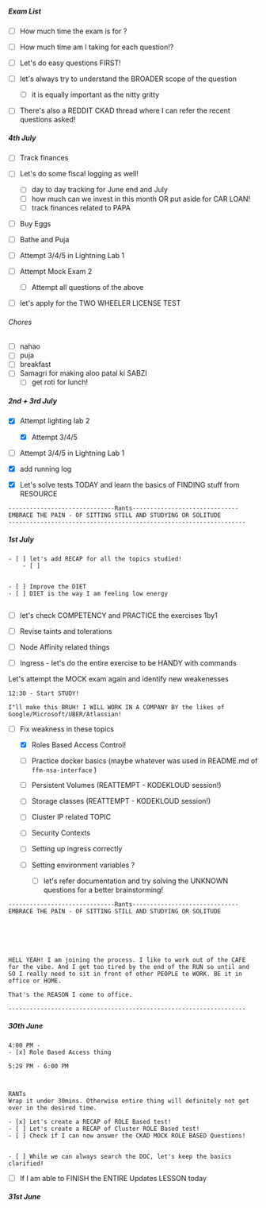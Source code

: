 ##### Exam List
- [ ] How much time the exam is for ? 
- [ ] How much time am I taking for each question!? 
- [ ] Let's do easy questions FIRST!


- [ ] let's always try to understand the BROADER scope of the question
	- [ ] it is equally important as the nitty gritty





- [ ] There's also a REDDIT CKAD thread where I can refer the recent questions asked!

##### 4th July 
- [ ] Track finances 
- [ ] Let's do some fiscal logging as well! 
	- [ ] day to day tracking for June end and July 
	- [ ] how much can we invest in this month OR put aside for CAR LOAN! 
	- [ ] track finances related to PAPA 

- [ ] Buy Eggs
- [ ] Bathe and Puja 


- [ ] Attempt 3/4/5 in Lightning Lab 1
- [ ] Attempt Mock Exam 2 
	- [ ] Attempt all questions of the above


- [ ] let's apply for the TWO WHEELER LICENSE TEST 



###### Chores
- [ ] nahao 
- [ ] puja 
- [ ] breakfast
- [ ] Samagri for making aloo patal ki SABZI
	- [ ] get roti for lunch! 

##### 2nd + 3rd July 

- [x] Attempt lighting lab 2
	- [x] Attempt 3/4/5
- [ ] Attempt 3/4/5 in Lightning Lab 1

- [x] add running log 
- [x] Let's solve tests TODAY and learn the basics of FINDING stuff from RESOURCE 


```
------------------------------Rants------------------------------
EMBRACE THE PAIN - OF SITTING STILL AND STUDYING OR SOLITUDE 
-------------------------------------------------------------------
```
##### 1st July 
```
- [ ] let's add RECAP for all the topics studied! 
	- [ ] 


- [ ] Improve the DIET 
- [ ] DIET is the way I am feeling low energy 


```


- [ ] let's check COMPETENCY and PRACTICE the exercises 1by1 


- [ ] Revise taints and tolerations 
- [ ] Node Affinity related things 
- [ ] Ingress - let's do the entire exercise to be HANDY with commands



Let's attempt the MOCK exam again and identify new weakenesses
```
12:30 - Start STUDY!

I"ll make this BRUH! I WILL WORK IN A COMPANY BY the likes of Google/Microsoft/UBER/Atlassian!
```

- [ ] Fix weakness in these topics 
	- [x] Roles Based Access Control!
	- [ ] Practice docker basics (maybe whatever was used in README.md of `ffm-nsa-interface` )
	- [ ] Persistent Volumes (REATTEMPT - KODEKLOUD session!)
	- [ ] Storage classes (REATTEMPT - KODEKLOUD session!)
	
	- [ ] Cluster IP related TOPIC
	- [ ] Security Contexts
	- [ ] Setting up ingress correctly 
	- [ ] Setting environment variables ? 
		- [ ] let's refer documentation and try solving the UNKNOWN questions for a better brainstorming!



```
------------------------------Rants------------------------------
EMBRACE THE PAIN - OF SITTING STILL AND STUDYING OR SOLITUDE 






HELL YEAH! I am joining the process. I like to work out of the CAFE for the vibe. And I get too tired by the end of the RUN so until and SO I really need to sit in front of other PEOPLE to WORK. BE it in office or HOME.

That's the REASON I come to office. 

-------------------------------------------------------------------
```
##### 30th June
```
4:00 PM - 
- [x] Role Based Access thing

5:29 PM - 6:00 PM 



RANTs
Wrap it under 30mins. Otherwise entire thing will definitely not get over in the desired time.

- [x] Let's create a RECAP of ROLE Based test! 
- [ ] Let's create a RECAP of Cluster ROLE Based test! 
- [ ] Check if I can now answer the CKAD MOCK ROLE BASED Questions!


- [ ] While we can always search the DOC, let's keep the basics clarified!
```

- [ ] If I am able to FINISH the ENTIRE Updates LESSON today 

##### 31st June